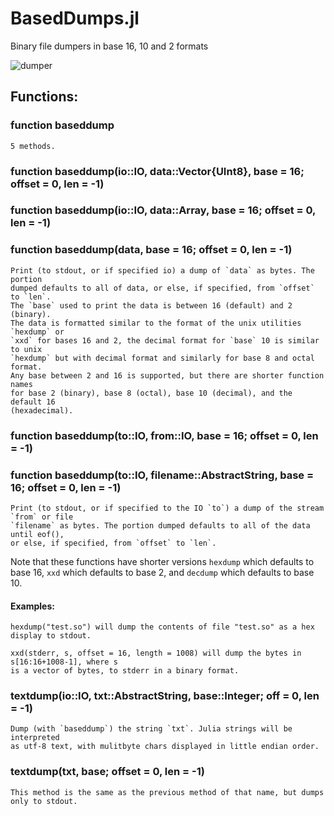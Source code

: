 # BasedDumps.jl
Binary file dumpers in base 16, 10 and 2 formats

![dumper](https://github.com/wherrera10/BasedDumps.jl/assets/10413436/9c5be9c6-4a75-4379-ba32-7181ffb425f5)


## Functions:

###  function baseddump

    5 methods.

### function baseddump(io::IO, data::Vector{UInt8}, base = 16; offset = 0, len = -1)
### function baseddump(io::IO, data::Array, base = 16; offset = 0, len = -1)
### function baseddump(data, base = 16; offset = 0, len = -1)

    Print (to stdout, or if specified io) a dump of `data` as bytes. The portion
    dumped defaults to all of data, or else, if specified, from `offset` to `len`.
    The `base` used to print the data is between 16 (default) and 2 (binary).
    The data is formatted similar to the format of the unix utilities `hexdump` or
    `xxd` for bases 16 and 2, the decimal format for `base` 10 is similar to unix
    `hexdump` but with decimal format and similarly for base 8 and octal format.
    Any base between 2 and 16 is supported, but there are shorter function names 
    for base 2 (binary), base 8 (octal), base 10 (decimal), and the default 16
    (hexadecimal).

### function baseddump(to::IO, from::IO, base = 16; offset = 0, len = -1)
### function baseddump(to::IO, filename::AbstractString, base = 16; offset = 0, len = -1)

    Print (to stdout, or if specified to the IO `to`) a dump of the stream `from` or file
    `filename` as bytes. The portion dumped defaults to all of the data until eof(), 
    or else, if specified, from `offset` to `len`.

Note that these functions have shorter versions `hexdump` which defaults to base 16,
`xxd` which defaults to base 2, and `decdump` which defaults to base 10. 

#### Examples:

    hexdump("test.so") will dump the contents of file "test.so" as a hex display to stdout.

    xxd(stderr, s, offset = 16, length = 1008) will dump the bytes in s[16:16+1008-1], where s 
    is a vector of bytes, to stderr in a binary format.
    

### textdump(io::IO, txt::AbstractString, base::Integer; off = 0, len = -1)

    Dump (with `baseddump`) the string `txt`. Julia strings will be interpreted
    as utf-8 text, with mulitbyte chars displayed in little endian order.


###  textdump(txt, base; offset = 0, len = -1)

    This method is the same as the previous method of that name, but dumps only to stdout.
    
